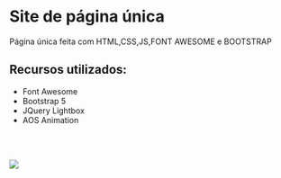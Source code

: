 
# Site de página única
 Página única feita com HTML,CSS,JS,FONT AWESOME e BOOTSTRAP 

## Recursos utilizados:
- Font Awesome
- Bootstrap 5
- JQuery Lightbox
- AOS Animation

<br><br>

<img src=https://www.tutorialrepublic.com/lib/images/bootstrap-5.0-illustration.png>

